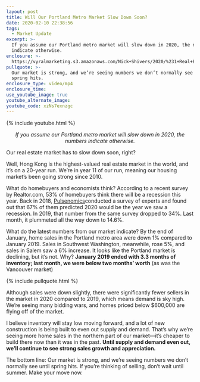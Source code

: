 ```yaml
---
layout: post
title: Will Our Portland Metro Market Slow Down Soon?
date: 2020-02-10 22:38:56
tags:
  - Market Update
excerpt: >-
  If you assume our Portland metro market will slow down in 2020, the numbers
  indicate otherwise.
enclosure: >-
  https://vyralmarketing.s3.amazonaws.com/Nick+Shivers/2020/%231+Real+Estate+Team+in+the+Portland+Metro+_+SW+Washington+Will+the+Market+Slow+Down_.mp4
pullquote: >-
  Our market is strong, and we’re seeing numbers we don’t normally see until
  spring hits.
enclosure_type: video/mp4
enclosure_time:
use_youtube_image: true
youtube_alternate_image:
youtube_code: xzNs7exnzgc
---
```


{% include youtube.html %}

<p style="text-align: center;"><em>If you assume our Portland metro market will slow down in 2020, the numbers indicate otherwise.</em></p>

Our real estate market has to slow down soon, right?

Well, Hong Kong is the highest-valued real estate market in the world, and it’s on a 20-year run. We’re in year 11 of our run, meaning our housing market’s been going strong since 2010.&nbsp;

What do homebuyers and economists think? According to a recent survey by Realtor.com, 53% of homebuyers think there will be a recession this year. Back in 2018, [Pulsenomics](https://pulsenomics.com/)conducted a survey of experts and found out that 67% of them predicted 2020 would be the year we saw a recession. In 2019, that number from the same survey dropped to 34%. Last month, it plummeted all the way down to 14.6%.&nbsp;

What do the latest numbers from our market indicate? By the end of January, home sales in the Portland metro area were down 1% compared to January 2019. Sales in Southwest Washington, meanwhile, rose 5%, and sales in Salem saw a 6% increase. It looks like the Portland market is declining, but it’s not. Why? **January 2019 ended with 3.3 months of inventory; last month, we were below two months’ worth** (as was the Vancouver market)

{% include pullquote.html %}

Although sales were down slightly, there were significantly fewer sellers in the market in 2020 compared to 2019, which means demand is sky high. We’re seeing many bidding wars, and homes priced below $600,000 are flying off of the market.&nbsp;

I believe inventory will stay low moving forward, and a lot of new construction is being built to even out supply and demand. That’s why we’re seeing more home sales in the northern part of our market—it’s cheaper to build there now than it was in the past. **Until supply and demand even out, we’ll continue to see strong sales growth and appreciation.&nbsp;**

The bottom line: Our market is strong, and we’re seeing numbers we don’t normally see until spring hits. If you’re thinking of selling, don’t wait until summer. Make your move now.